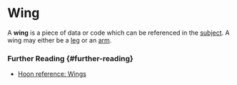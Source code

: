 # Wing

A **wing** is a piece of data or code which can be referenced in the [subject](subject.md). A wing may either be a [leg](leg.md) or an [arm](arm.md).

### Further Reading {#further-reading}

- [Hoon reference: Wings](../hoon/reference/limbs/wing.md)
